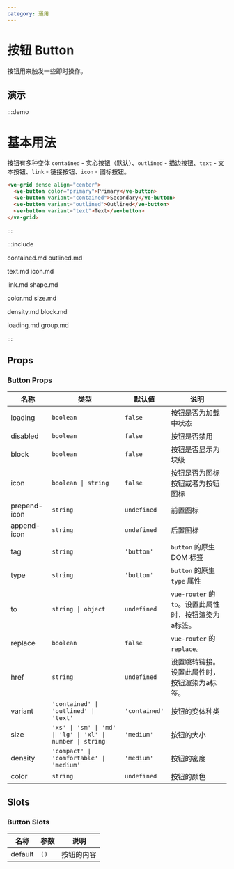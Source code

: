 ```yaml
---
category: 通用
---
```


# 按钮 Button

按钮用来触发一些即时操作。

## 演示

:::demo

# 基本用法

按钮有多种变体 `contained` - 实心按钮（默认）、`outlined` - 描边按钮、`text` - 文本按钮、`link` - 链接按钮、`icon` - 图标按钮。

```html
<ve-grid dense align="center">
  <ve-button color="primary">Primary</ve-button>
  <ve-button variant="contained">Secondary</ve-button>
  <ve-button variant="outlined">Outlined</ve-button>
  <ve-button variant="text">Text</ve-button>
</ve-grid>
```

:::

<div class="py-4"></div>

:::include

contained.md outlined.md 

text.md icon.md 

link.md shape.md 

color.md size.md 

density.md block.md 

loading.md group.md

:::

## Props

### Button Props

| 名称 | 类型 | 默认值 | 说明 |
| --- | --- | --- | --- |
| loading | `boolean` | `false` | 按钮是否为加载中状态 |
| disabled | `boolean` | `false` | 按钮是否禁用 |
| block | `boolean` | `false` | 按钮是否显示为块级 |
| icon | `boolean \| string` | `false` | 按钮是否为图标按钮或者为按钮图标 |
| prepend-icon | `string` | `undefined` | 前置图标 |
| append-icon | `string` | `undefined` | 后置图标 |
| tag | `string` | `'button'` | `button` 的原生 DOM 标签 |
| type | `string` | `'button'` | `button` 的原生 `type` 属性 |
| to | `string \| object` | `undefined` | `vue-router` 的 `to`。设置此属性时，按钮渲染为a标签。 |
| replace | `boolean` | `false` | `vue-router` 的 `replace`。 |
| href | `string` | `undefined` | 设置跳转链接。设置此属性时，按钮渲染为a标签。 |
| variant | `'contained' \| 'outlined' \| 'text'` | `'contained'` | 按钮的变体种类 |
| size | `'xs' \| 'sm' \| 'md' \| 'lg' \| 'xl' \| number \| string` | `'medium'` | 按钮的大小 |
| density | `'compact' \| 'comfortable' \| 'medium'` | `'medium'` | 按钮的密度 |
| color | `string` | `undefined` | 按钮的颜色 |

## Slots

### Button Slots

| 名称    | 参数 | 说明       |
| ------- | ---- | ---------- |
| default | `()` | 按钮的内容 |